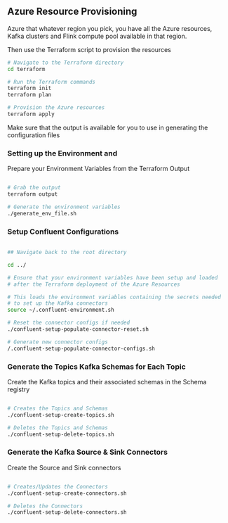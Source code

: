 
## Azure Resource Provisioning

Azure that whatever region you pick, you have all the Azure resources, Kafka clusters and Flink compute pool available in that region.

Then use the Terraform script to provision the resources

```bash
# Navigate to the Terraform directory
cd terraform

# Run the Terraform commands
terraform init
terraform plan

# Provision the Azure resources
terraform apply

```

Make sure that the output is available for you to use in generating the configuration files



### Setting up the Environment and 

Prepare your Environment Variables from the Terraform Output

```bash

# Grab the output
terraform output

# Generate the environment variables
./generate_env_file.sh

```

### Setup Confluent Configurations

```bash

## Navigate back to the root directory

cd ../

# Ensure that your environment variables have been setup and loaded 
# after the Terraform deployment of the Azure Resources

# This loads the environment variables containing the secrets needed 
# to set up the Kafka connectors
source ~/.confluent-environment.sh

# Reset the connector configs if needed
./confluent-setup-populate-connector-reset.sh

# Generate new connector configs
/.confluent-setup-populate-connector-configs.sh

```


### Generate the Topics Kafka Schemas for Each Topic

Create the Kafka topics and their associated schemas in the Schema registry

```bash

# Creates the Topics and Schemas
./confluent-setup-create-topics.sh

# Deletes the Topics and Schemas
./confluent-setup-delete-topics.sh

```


### Generate the Kafka Source & Sink Connectors

Create the Source and Sink connectors

```bash

# Creates/Updates the Connectors
./confluent-setup-create-connectors.sh

# Deletes the Connectors
./confluent-setup-delete-connectors.sh

```

